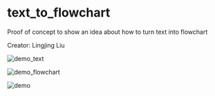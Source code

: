 # text_to_flowchart
Proof of concept to show an idea about how to turn text into flowchart

Creator: Lingjing Liu

![demo_text](https://user-images.githubusercontent.com/53161266/198969899-931c7dab-a1c2-40d1-91cf-c2af384cf7b9.png)

![demo_flowchart](https://user-images.githubusercontent.com/53161266/198969912-b5437ae1-a043-4f80-9153-21d6cfa33876.png)

![demo](https://user-images.githubusercontent.com/53161266/198969214-725bbcae-d769-4020-bd27-7de072d2f15b.gif)
